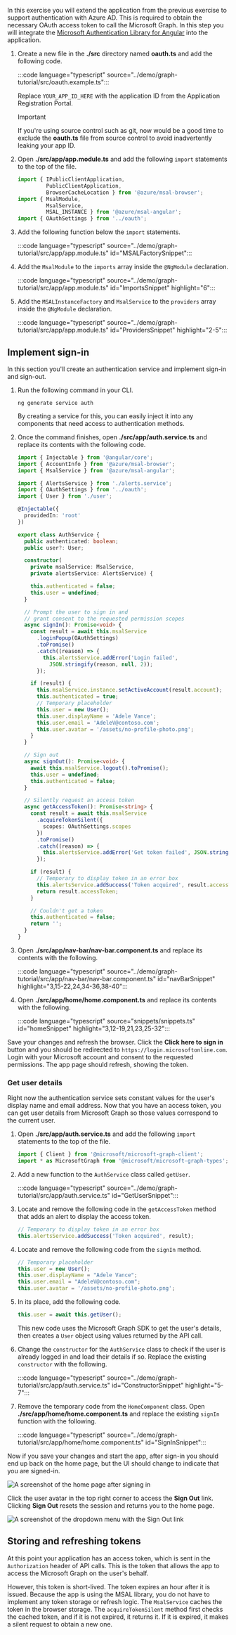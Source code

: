 <!-- markdownlint-disable MD002 MD041 -->

In this exercise you will extend the application from the previous exercise to support authentication with Azure AD. This is required to obtain the necessary OAuth access token to call the Microsoft Graph. In this step you will integrate the [Microsoft Authentication Library for Angular](https://github.com/AzureAD/microsoft-authentication-library-for-js/blob/dev/lib/msal-angular/README.md) into the application.

1. Create a new file in the **./src** directory named **oauth.ts** and add the following code.

    :::code language="typescript" source="../demo/graph-tutorial/src/oauth.example.ts":::

    Replace `YOUR_APP_ID_HERE` with the application ID from the Application Registration Portal.

    > [!IMPORTANT]
    > If you're using source control such as git, now would be a good time to exclude the **oauth.ts** file from source control to avoid inadvertently leaking your app ID.

1. Open **./src/app/app.module.ts** and add the following `import` statements to the top of the file.

    ```typescript
    import { IPublicClientApplication,
             PublicClientApplication,
             BrowserCacheLocation } from '@azure/msal-browser';
    import { MsalModule,
             MsalService,
             MSAL_INSTANCE } from '@azure/msal-angular';
    import { OAuthSettings } from '../oauth';
    ```

1. Add the following function below the `import` statements.

    :::code language="typescript" source="../demo/graph-tutorial/src/app/app.module.ts" id="MSALFactorySnippet":::

1. Add the `MsalModule` to the `imports` array inside the `@NgModule` declaration.

    :::code language="typescript" source="../demo/graph-tutorial/src/app/app.module.ts" id="ImportsSnippet" highlight="6":::

1. Add the `MSALInstanceFactory` and `MsalService` to the `providers` array inside the `@NgModule` declaration.

    :::code language="typescript" source="../demo/graph-tutorial/src/app/app.module.ts" id="ProvidersSnippet" highlight="2-5":::

## Implement sign-in

In this section you'll create an authentication service and implement sign-in and sign-out.

1. Run the following command in your CLI.

    ```Shell
    ng generate service auth
    ```

    By creating a service for this, you can easily inject it into any components that need access to authentication methods.

1. Once the command finishes, open **./src/app/auth.service.ts** and replace its contents with the following code.

    ```typescript
    import { Injectable } from '@angular/core';
    import { AccountInfo } from '@azure/msal-browser';
    import { MsalService } from '@azure/msal-angular';

    import { AlertsService } from './alerts.service';
    import { OAuthSettings } from '../oauth';
    import { User } from './user';

    @Injectable({
      providedIn: 'root'
    })

    export class AuthService {
      public authenticated: boolean;
      public user?: User;

      constructor(
        private msalService: MsalService,
        private alertsService: AlertsService) {

        this.authenticated = false;
        this.user = undefined;
      }

      // Prompt the user to sign in and
      // grant consent to the requested permission scopes
      async signIn(): Promise<void> {
        const result = await this.msalService
          .loginPopup(OAuthSettings)
          .toPromise()
          .catch((reason) => {
            this.alertsService.addError('Login failed',
              JSON.stringify(reason, null, 2));
          });

        if (result) {
          this.msalService.instance.setActiveAccount(result.account);
          this.authenticated = true;
          // Temporary placeholder
          this.user = new User();
          this.user.displayName = 'Adele Vance';
          this.user.email = 'AdeleV@contoso.com';
          this.user.avatar = '/assets/no-profile-photo.png';
        }
      }

      // Sign out
      async signOut(): Promise<void> {
        await this.msalService.logout().toPromise();
        this.user = undefined;
        this.authenticated = false;
      }

      // Silently request an access token
      async getAccessToken(): Promise<string> {
        const result = await this.msalService
          .acquireTokenSilent({
            scopes: OAuthSettings.scopes
          })
          .toPromise()
          .catch((reason) => {
            this.alertsService.addError('Get token failed', JSON.stringify(reason, null, 2));
          });

        if (result) {
          // Temporary to display token in an error box
          this.alertsService.addSuccess('Token acquired', result.accessToken);
          return result.accessToken;
        }

        // Couldn't get a token
        this.authenticated = false;
        return '';
      }
    }
    ```

1. Open **./src/app/nav-bar/nav-bar.component.ts** and replace its contents with the following.

    :::code language="typescript" source="../demo/graph-tutorial/src/app/nav-bar/nav-bar.component.ts" id="navBarSnippet" highlight="3,15-22,24,34-36,38-40":::

1. Open **./src/app/home/home.component.ts** and replace its contents with the following.

    :::code language="typescript" source="snippets/snippets.ts" id="homeSnippet" highlight="3,12-19,21,23,25-32":::

Save your changes and refresh the browser. Click the **Click here to sign in** button and you should be redirected to `https://login.microsoftonline.com`. Login with your Microsoft account and consent to the requested permissions. The app page should refresh, showing the token.

### Get user details

Right now the authentication service sets constant values for the user's display name and email address. Now that you have an access token, you can get user details from Microsoft Graph so those values correspond to the current user.

1. Open **./src/app/auth.service.ts** and add the following `import` statements to the top of the file.

    ```typescript
    import { Client } from '@microsoft/microsoft-graph-client';
    import * as MicrosoftGraph from '@microsoft/microsoft-graph-types';
    ```

1. Add a new function to the `AuthService` class called `getUser`.

    :::code language="typescript" source="../demo/graph-tutorial/src/app/auth.service.ts" id="GetUserSnippet":::

1. Locate and remove the following code in the `getAccessToken` method that adds an alert to display the access token.

    ```typescript
    // Temporary to display token in an error box
    this.alertsService.addSuccess('Token acquired', result);
    ```

1. Locate and remove the following code from the `signIn` method.

    ```typescript
    // Temporary placeholder
    this.user = new User();
    this.user.displayName = "Adele Vance";
    this.user.email = "AdeleV@contoso.com";
    this.user.avatar = '/assets/no-profile-photo.png';
    ```

1. In its place, add the following code.

    ```typescript
    this.user = await this.getUser();
    ```

    This new code uses the Microsoft Graph SDK to get the user's details, then creates a `User` object using values returned by the API call.

1. Change the `constructor` for the `AuthService` class to check if the user is already logged in and load their details if so. Replace the existing `constructor` with the following.

    :::code language="typescript" source="../demo/graph-tutorial/src/app/auth.service.ts" id="ConstructorSnippet" highlight="5-7":::

1. Remove the temporary code from the `HomeComponent` class. Open **./src/app/home/home.component.ts** and replace the existing `signIn` function with the following.

    :::code language="typescript" source="../demo/graph-tutorial/src/app/home/home.component.ts" id="SignInSnippet":::

Now if you save your changes and start the app, after sign-in you should end up back on the home page, but the UI should change to indicate that you are signed-in.

![A screenshot of the home page after signing in](./images/add-aad-auth-01.png)

Click the user avatar in the top right corner to access the **Sign Out** link. Clicking **Sign Out** resets the session and returns you to the home page.

![A screenshot of the dropdown menu with the Sign Out link](./images/add-aad-auth-02.png)

## Storing and refreshing tokens

At this point your application has an access token, which is sent in the `Authorization` header of API calls. This is the token that allows the app to access the Microsoft Graph on the user's behalf.

However, this token is short-lived. The token expires an hour after it is issued. Because the app is using the MSAL library, you do not have to implement any token storage or refresh logic. The `MsalService` caches the token in the browser storage. The `acquireTokenSilent` method first checks the cached token, and if it is not expired, it returns it. If it is expired, it makes a silent request to obtain a new one.
